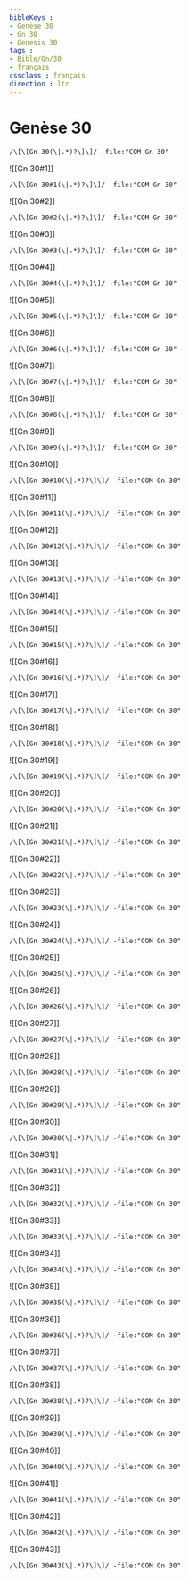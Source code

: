 ```yaml
---
bibleKeys : 
- Genèse 30
- Gn 30
- Genesis 30
tags : 
- Bible/Gn/30
- français
cssclass : français
direction : ltr
---
```


# Genèse 30

```query
/\[\[Gn 30(\|.*)?\]\]/ -file:"COM Gn 30"
```



![[Gn 30#1]]

```query
/\[\[Gn 30#1(\|.*)?\]\]/ -file:"COM Gn 30"
```

![[Gn 30#2]]

```query
/\[\[Gn 30#2(\|.*)?\]\]/ -file:"COM Gn 30"
```

![[Gn 30#3]]

```query
/\[\[Gn 30#3(\|.*)?\]\]/ -file:"COM Gn 30"
```

![[Gn 30#4]]

```query
/\[\[Gn 30#4(\|.*)?\]\]/ -file:"COM Gn 30"
```

![[Gn 30#5]]

```query
/\[\[Gn 30#5(\|.*)?\]\]/ -file:"COM Gn 30"
```

![[Gn 30#6]]

```query
/\[\[Gn 30#6(\|.*)?\]\]/ -file:"COM Gn 30"
```

![[Gn 30#7]]

```query
/\[\[Gn 30#7(\|.*)?\]\]/ -file:"COM Gn 30"
```

![[Gn 30#8]]

```query
/\[\[Gn 30#8(\|.*)?\]\]/ -file:"COM Gn 30"
```

![[Gn 30#9]]

```query
/\[\[Gn 30#9(\|.*)?\]\]/ -file:"COM Gn 30"
```

![[Gn 30#10]]

```query
/\[\[Gn 30#10(\|.*)?\]\]/ -file:"COM Gn 30"
```

![[Gn 30#11]]

```query
/\[\[Gn 30#11(\|.*)?\]\]/ -file:"COM Gn 30"
```

![[Gn 30#12]]

```query
/\[\[Gn 30#12(\|.*)?\]\]/ -file:"COM Gn 30"
```

![[Gn 30#13]]

```query
/\[\[Gn 30#13(\|.*)?\]\]/ -file:"COM Gn 30"
```

![[Gn 30#14]]

```query
/\[\[Gn 30#14(\|.*)?\]\]/ -file:"COM Gn 30"
```

![[Gn 30#15]]

```query
/\[\[Gn 30#15(\|.*)?\]\]/ -file:"COM Gn 30"
```

![[Gn 30#16]]

```query
/\[\[Gn 30#16(\|.*)?\]\]/ -file:"COM Gn 30"
```

![[Gn 30#17]]

```query
/\[\[Gn 30#17(\|.*)?\]\]/ -file:"COM Gn 30"
```

![[Gn 30#18]]

```query
/\[\[Gn 30#18(\|.*)?\]\]/ -file:"COM Gn 30"
```

![[Gn 30#19]]

```query
/\[\[Gn 30#19(\|.*)?\]\]/ -file:"COM Gn 30"
```

![[Gn 30#20]]

```query
/\[\[Gn 30#20(\|.*)?\]\]/ -file:"COM Gn 30"
```

![[Gn 30#21]]

```query
/\[\[Gn 30#21(\|.*)?\]\]/ -file:"COM Gn 30"
```

![[Gn 30#22]]

```query
/\[\[Gn 30#22(\|.*)?\]\]/ -file:"COM Gn 30"
```

![[Gn 30#23]]

```query
/\[\[Gn 30#23(\|.*)?\]\]/ -file:"COM Gn 30"
```

![[Gn 30#24]]

```query
/\[\[Gn 30#24(\|.*)?\]\]/ -file:"COM Gn 30"
```

![[Gn 30#25]]

```query
/\[\[Gn 30#25(\|.*)?\]\]/ -file:"COM Gn 30"
```

![[Gn 30#26]]

```query
/\[\[Gn 30#26(\|.*)?\]\]/ -file:"COM Gn 30"
```

![[Gn 30#27]]

```query
/\[\[Gn 30#27(\|.*)?\]\]/ -file:"COM Gn 30"
```

![[Gn 30#28]]

```query
/\[\[Gn 30#28(\|.*)?\]\]/ -file:"COM Gn 30"
```

![[Gn 30#29]]

```query
/\[\[Gn 30#29(\|.*)?\]\]/ -file:"COM Gn 30"
```

![[Gn 30#30]]

```query
/\[\[Gn 30#30(\|.*)?\]\]/ -file:"COM Gn 30"
```

![[Gn 30#31]]

```query
/\[\[Gn 30#31(\|.*)?\]\]/ -file:"COM Gn 30"
```

![[Gn 30#32]]

```query
/\[\[Gn 30#32(\|.*)?\]\]/ -file:"COM Gn 30"
```

![[Gn 30#33]]

```query
/\[\[Gn 30#33(\|.*)?\]\]/ -file:"COM Gn 30"
```

![[Gn 30#34]]

```query
/\[\[Gn 30#34(\|.*)?\]\]/ -file:"COM Gn 30"
```

![[Gn 30#35]]

```query
/\[\[Gn 30#35(\|.*)?\]\]/ -file:"COM Gn 30"
```

![[Gn 30#36]]

```query
/\[\[Gn 30#36(\|.*)?\]\]/ -file:"COM Gn 30"
```

![[Gn 30#37]]

```query
/\[\[Gn 30#37(\|.*)?\]\]/ -file:"COM Gn 30"
```

![[Gn 30#38]]

```query
/\[\[Gn 30#38(\|.*)?\]\]/ -file:"COM Gn 30"
```

![[Gn 30#39]]

```query
/\[\[Gn 30#39(\|.*)?\]\]/ -file:"COM Gn 30"
```

![[Gn 30#40]]

```query
/\[\[Gn 30#40(\|.*)?\]\]/ -file:"COM Gn 30"
```

![[Gn 30#41]]

```query
/\[\[Gn 30#41(\|.*)?\]\]/ -file:"COM Gn 30"
```

![[Gn 30#42]]

```query
/\[\[Gn 30#42(\|.*)?\]\]/ -file:"COM Gn 30"
```

![[Gn 30#43]]

```query
/\[\[Gn 30#43(\|.*)?\]\]/ -file:"COM Gn 30"
```

